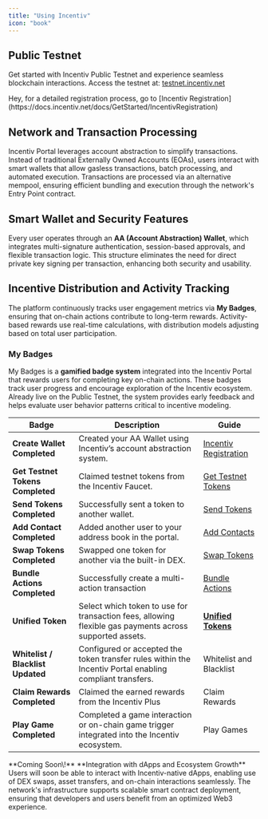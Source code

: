 ```yaml
---
title: "Using Incentiv"
icon: "book"
---
```


## Public Testnet

Get started with Incentiv Public Testnet and experience seamless blockchain interactions. Access the testnet at: [testnet.incentiv.net](https://testnet.incentiv.net)

<Note>
  Hey, for a detailed registration process, go to [Incentiv Registration](https://docs.incentiv.net/docs/GetStarted/IncentivRegistration)
</Note>

## Network and Transaction Processing

Incentiv Portal leverages account abstraction to simplify transactions. Instead of traditional Externally Owned Accounts (EOAs), users interact with smart wallets that allow gasless transactions, batch processing, and automated execution. Transactions are processed via an alternative mempool, ensuring efficient bundling and execution through the network's Entry Point contract.

## Smart Wallet and Security Features

Every user operates through an **AA (Account Abstraction) Wallet**, which integrates multi-signature authentication, session-based approvals, and flexible transaction logic. This structure eliminates the need for direct private key signing per transaction, enhancing both security and usability.

## Incentive Distribution and Activity Tracking

The platform continuously tracks user engagement metrics via **My Badges**, ensuring that on-chain actions contribute to long-term rewards. Activity-based rewards use real-time calculations, with distribution models adjusting based on total user participation.

### My Badges

My Badges is a **gamified badge system** integrated into the Incentiv Portal that rewards users for completing key on-chain actions. These badges track user progress and encourage exploration of the Incentiv ecosystem. Already live on the Public Testnet, the system provides early feedback and helps evaluate user behavior patterns critical to incentive modeling.

| Badge                             | Description                                                                                              | Guide                                                                                   |
| --------------------------------- | -------------------------------------------------------------------------------------------------------- | --------------------------------------------------------------------------------------- |
| **Create Wallet Completed**       | Created your AA Wallet using Incentiv’s account abstraction system.                                      | [Incentiv Registration](https://docs.incentiv.net/docs/GetStarted/IncentivRegistration) |
| **Get Testnet Tokens Completed**  | Claimed testnet tokens from the Incentiv Faucet.                                                         | [Get Testnet Tokens](https://docs.incentiv.net/docs/GetStarted/GetTestnetTokens)        |
| **Send Tokens Completed**         | Successfully sent a token to another wallet.                                                             | [Send Tokens](https://docs.incentiv.net/docs/General/SendTokens)                        |
| **Add Contact Completed**         | Added another user to your address book in the portal.                                                   | [Add Contacts](https://docs.incentiv.net/docs/General/AddContacts)                      |
| **Swap Tokens Completed**         | Swapped one token for another via the built-in DEX.                                                      | [Swap Tokens](https://docs.incentiv.net/docs/General/SwapTokens)                        |
| **Bundle Actions Completed**      | Successfully create a multi-action transaction                                                           | [Bundle Actions](https://docs.incentiv.net/docs/General/BundleActions)                  |
| **Unified Token**                 | Select which token to use for transaction fees, allowing flexible gas payments across supported assets.  | [**Unified Tokens**](https://docs.incentiv.net/docs/General/UnifiedToken)               |
| **Whitelist / Blacklist Updated** | Configured or accepted the token transfer rules within the Incentiv Portal enabling compliant transfers. | Whitelist and Blacklist                                                                 |
| **Claim Rewards Completed**       | Claimed the earned rewards from the Incentiv Plus                                                        | Claim Rewards                                                                           |
| **Play Game Completed**           | Completed a game interaction or on-chain game trigger integrated into the Incentiv ecosystem.            | Play Games                                                                              |

<Note>
  **Coming Soon\!**
  **Integration with dApps and Ecosystem Growth**
  Users will soon be able to interact with Incentiv-native dApps, enabling use of DEX swaps, asset transfers, and on-chain interactions seamlessly. The network's infrastructure supports scalable smart contract deployment, ensuring that developers and users benefit from an optimized Web3 experience.
</Note>